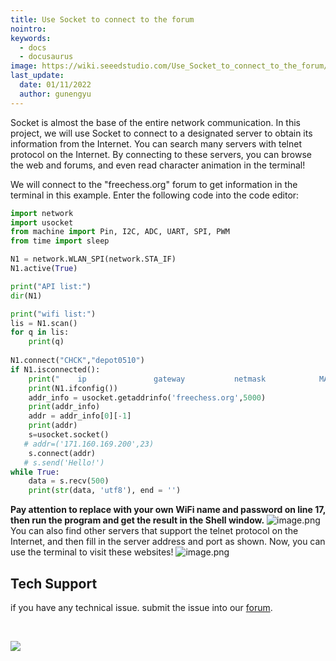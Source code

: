 ```yaml
---
title: Use Socket to connect to the forum
nointro:
keywords:
  - docs
  - docusaurus
image: https://wiki.seeedstudio.com/Use_Socket_to_connect_to_the_forum/
last_update:
  date: 01/11/2022
  author: gunengyu
---
```

Socket is almost the base of the entire network communication. In this project, we will use Socket to connect to a designated server to obtain its information from the Internet. You can search many servers with telnet protocol on the Internet. By connecting to these servers, you can browse the web and forums, and even read character animation in the terminal!


We will connect to the "freechess.org" forum to get information in the terminal in this example.
Enter the following code into the code editor:
```python
import network
import usocket
from machine import Pin, I2C, ADC, UART, SPI, PWM
from time import sleep

N1 = network.WLAN_SPI(network.STA_IF)
N1.active(True)

print("API list:")
dir(N1)

print("wifi list:")
lis = N1.scan()
for q in lis:
    print(q)
    
N1.connect("CHCK","depot0510")
if N1.isconnected():
    print("    ip               gateway           netmask            MAC            ssid")
    print(N1.ifconfig())
    addr_info = usocket.getaddrinfo('freechess.org',5000)
    print(addr_info)
    addr = addr_info[0][-1]
    print(addr)
    s=usocket.socket()
   # addr=('171.160.169.200',23)
    s.connect(addr)
   # s.send('Hello!')
while True:
    data = s.recv(500)
    print(str(data, 'utf8'), end = '')
```
**Pay attention to replace with your own WiFi name and password on line 17, then run the program and get the result in the Shell window.**
![image.png](https://files.seeedstudio.com/wiki/Wio_RP2040_mini_Dev_Board-Onboard_Wifi/demo_20.png)
You can also find other servers that support the telnet protocol on the Internet, and then fill in the server address and port as shown. Now, you can use the terminal to visit these websites!
![image.png](https://files.seeedstudio.com/wiki/Wio_RP2040_mini_Dev_Board-Onboard_Wifi/demo_21.png)
## 

## Tech Support
 if you have any technical issue.  submit the issue into our [forum](http://forum.seeedstudio.com/). 
<div>
  <br /><p style={{textAlign: 'center'}}><a href="https://www.seeedstudio.com/act-4.html?utm_source=wiki&utm_medium=wikibanner&utm_campaign=newproducts" target="_blank"><img src="https://files.seeedstudio.com/wiki/Wiki_Banner/new_product.jpg" /></a></p>
</div>
